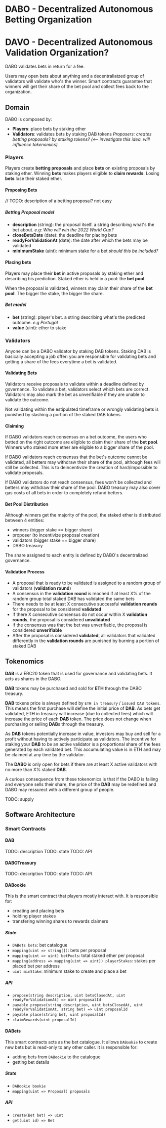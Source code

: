 # DABO - Decentralized Autonomous Betting Organization
# DAVO - Decentralized Autonomous Validation Organization?
DABO validates bets in return for a fee.

Users may open bets about anything and a decentraliatzed group of validators will validate who's the winner. Smart contracts guarantee that winners will get their share of the bet pool and collect fees back to the organization.

## **Domain**

DABO is composed by:
* **Players**: place bets by staking ether
* **Validators**: validates bets by staking DAB tokens
*Proposers: creates betting proposals? by staking tokens? (<-- investigate this idea. will influence tokenomics)*

### **Players**
Players create **betting proposals** and place **bets** on existing proposals by staking ether. Winning **bets** makes players eligible to **claim rewards**. Losing **bets** lose their staked ether.

#### **Proposing Bets**
// TODO: description of a betting proposal? not easy

##### **Betting Proposal model**
* **description** (string): the proposal itself. a string describing what's the bet about. *e.g: Who will win the 2022 World Cup?*
* **closeBetsDate** (date): the deadline for placing bets
* **readyForValidationAt** (date): the date after which the bets may be validated
* **minimumStake** (uint): minimum stake for a bet *should this be included?*

#### **Placing bets**
Players may place their **bet** in active proposals by staking ether and describing his prediction. Staked ether is held in a pool: the **bet pool**.

When the proposal is validated, winners may claim their share of the **bet pool**. The bigger the stake, the bigger the share.

##### **Bet model**
* **bet** (string): player's bet. a string describing what's the predicted outcome. *e.g Portugal*
* **value** (uint): ether to stake

### **Validators**
Anyone can be a DABO validator by staking DAB tokens. Staking DAB is basically accepting a job offer: you are responsible for validating bets and getting a share of the fees everytime a bet is validated.

#### **Validating Bets**
Validators receive proposals to validate within a deadline defined by governance. To validate a bet, validators select which bets are correct. Validators may also mark the bet as unverifiable if they are unable to validate the outcome.

Not validating within the estipulated timeframe or wrongly validating bets is punished by slashing a portion of the staked DAB tokens.

#### **Claiming**
If DABO validators reach consensus on a bet outcome, the users who betted on the right outcome are eligible to claim their share of the **bet pool**. Winners who staked more ether are eligible to a bigger share of the pool.

If DABO validators reach consensus that the bet's outcome cannot be validated, all betters may withdraw their share of the pool, although fees will still be collected. This is to deincentivize the creation of hard/impossible to validate proposals.

If DABO validators do not reach consensus, fees won't be collected and betters may withdraw their share of the pool. DABO treasury may also cover gas costs of all bets in order to completely refund betters.

#### **Bet Pool Distribution**
Although winners get the majority of the pool, the staked ether is distributed between 4 entities: 
* winners (bigger stake == bigger share)
* proposer (to incentivize proposal creation)
* validators (bigger stake == bigger share)
* DABO treasury

The share assigned to each entity is defined by DABO's decentralized governance.

#### **Validation Process**

* A proposal that is ready to be validated is assigned to a random group of validators (**validation round**)
* A consensus in the **validation round** is reached if at least X% of the random group total staked DAB has validated the same bets
* There needs to be at least X consecutive successful **validation rounds** for the proposal to be considered **validated**
* If there X consecutive consensus do not occur within X **validation rounds**, the proposal is considered **unvalidated**
* If the consensus was that the bet was unverifiable, the proposal is considered **unverifiable**
* After the proposal is considered **validated**, all validators that validated differently in the **validation rounds** are punished by burning a portion of staked DAB

## **Tokenomics**
**DAB** is a ERC20 token that is used for governance and validating bets. It acts as shares in the DABO.

**DAB** tokens may be purchased and sold for **ETH** through the DABO treasury.

**DAB** tokens price is always defined by `ETH in treasury` / `issued DAB tokens`. This means the first purchase will define the initial price of **DAB**. As bets get validated, ETH in treasury will increase (due to collected fees) which will increase the price of each **DAB** token. The price does not change when purchasing or selling **DAB**s through the treasury.

As **DAB** tokens potentially increase in value, investors may buy and sell for a profit without having to actively participate as validators. The incentive for staking your **DAB** to be an active validator is a proportional share of the fees generated by each validated bet. This accumulating value is in ETH and may be claimed at any time by the validator.

The **DABO** is only open for bets if there are at least X active validators with no more than X% staked **DAB**.

A curious consequence from these tokenomics is that if the DABO is failing and everyone sells their share, the price of the **DAB** may be redefined and DABO may ressurect with a different group of people.

TODO: supply

## **Software Architecture**

### **Smart Contracts**
#### **DAB**
TODO: description
TODO: state
TODO: API

#### **DABOTreasury**
TODO: description
TODO: state
TODO: API

#### **DABookie**
This is the smart contract that players mostly interact with. It is responsible for:
* creating and placing bets
* holding player stakes
* transfering winning shares to rewards claimers

##### **State**
* `DABets bets`: bet catalogue
* `mapping(uint => string[])`: bets per proposal
* `mapping(uint => uint) betPools`: total staked ether per proposal
* `mapping(address => mapping(uint => uint)) playerStakes`: stakes per placed bet per address
* `uint minStake`: minimum stake to create and place a bet

##### **API**
* `propose(string description, uint betsClosedAt, uint readyForValidationAt) => uint proposalId`
* `payable propose(string description, uint betsClosedAt, uint readyForValidationAt, string bet) => uint proposalId`
* `payable place(string bet, uint proposalId)`
* `claimRewards(uint proposalId)`

#### **DABets**
This smart contracts acts as the bet catalogue. It allows `DABookie` to create new bets but is read-only to any other caller. It is responsible for:
* adding bets from `DABookie` to the catalogue
* getting bet details

##### **State**
* `DABookie bookie`
* `mapping(uint => Proposal) proposals`

##### **API**
* `create(Bet bet) => uint`
* `get(uint id) => Bet`